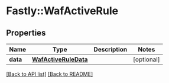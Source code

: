 # Fastly::WafActiveRule

## Properties

| Name | Type | Description | Notes |
| ---- | ---- | ----------- | ----- |
| **data** | [**WafActiveRuleData**](WafActiveRuleData.md) |  | [optional] |

[[Back to API list]](../../README.md#endpoints) [[Back to README]](../../README.md)

